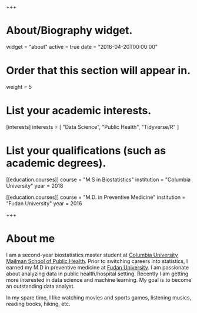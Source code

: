 +++
# About/Biography widget.
widget = "about"
active = true
date = "2016-04-20T00:00:00"

# Order that this section will appear in.
weight = 5

# List your academic interests.
[interests]
  interests = [
    "Data Science",
    "Public Health",
    "Tidyverse/R"
  ]

# List your qualifications (such as academic degrees).
[[education.courses]]
  course = "M.S in Biostatistics"
  institution = "Columbia University"
  year = 2018

[[education.courses]]
  course = "M.D. in Preventive Medicine"
  institution = "Fudan University"
  year = 2016
 
+++

# About me

I am a second-year biostatistics master student at [Columbia University Mailman School of Public Health](https://www.mailman.columbia.edu/). Prior to switching careers into statistics, I earned my M.D in preventive medicine at [Fudan University](http://www.fudan.edu.cn/en/). I am passionate about analyzing data in public health/hospital setting. Recently I am getting more interested in data science and machine learning. My goal is to become an outstanding data analyst. 

In my spare time, I like watching movies and sports games, listening musics, reading books, hiking, etc.


